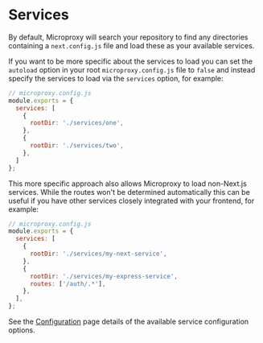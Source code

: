 # Services

By default, Microproxy will search your repository to find any directories
containing a `next.config.js` file and load these as your available services.

If you want to be more specific about the services to load you can set the
`autoload` option in your root `microproxy.config.js` file to `false` and
instead specify the services to load via the `services` option, for example:

```js
// microproxy.config.js
module.exports = {
  services: [
    {
      rootDir: './services/one',
    },
    {
      rootDir: './services/two',
    },
  ]
};
```

This more specific approach also allows Microproxy to load non-Next.js services.
While the routes won't be determined automatically this can be useful if you
have other services closely integrated with your frontend, for example:

```js
// microproxy.config.js
module.exports = {
  services: [
    {
      rootDir: './services/my-next-service',
    },
    {
      rootDir: './services/my-express-service',
      routes: ['/auth/.*'],
    },
  ],
};
```

See the [Configuration](configuration.md) page details of the available
service configuration options.
